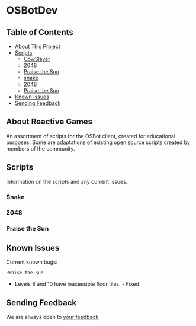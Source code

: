 # OSBotDev



## Table of Contents

- [About This Project](#about-this-project)
- [Scripts](#scripts)
  - [CowSlayer](#snake)
  - [2048](#2048)
  - [Praise the Sun](#praise-the-sun)
  - [snake](#snake)
  - [2048](#2048)
  - [Praise the Sun](#praise-the-sun)
- [Known Issues](#known-issues)
- [Sending Feedback](#sending-feedback)

## About Reactive Games

An assortment of scripts for the OSBot client, created for 
educational purposes. Some are adaptations of existing open source
scripts created by members of the community.

## Scripts

Information on the scripts and any current issues.

### Snake
### 2048
### Praise the Sun

## Known Issues

Current known bugs:

`Praise the Sun` 
  * Levels 8 and 10 have inacessible floor tiles. - Fixed


## Sending Feedback

We are always open to [your feedback](https://github.com/SaturdayAM/reactive-games/issues).